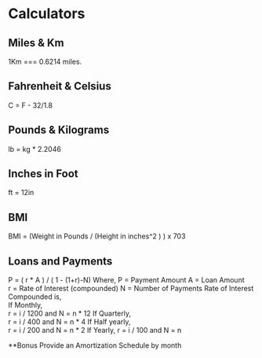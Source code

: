Calculators
===========

Miles & Km
----------
1Km === 0.6214 miles.

Fahrenheit & Celsius
--------------------
C = F - 32/1.8

Pounds & Kilograms
------------------
lb = kg * 2.2046

Inches in Foot
--------------
ft = 12in

BMI
---
BMI = (Weight in Pounds / (Height in inches^2 ) ) x 703

Loans and Payments
--------------------------
P = ( r * A ) / ( 1 - (1+r)-N) 
Where, 
P = Payment Amount 
A = Loan Amount  
r = Rate of Interest 
(compounded) 
N = Number of Payments  Rate of Interest Compounded is,  
If Monthly,  
r = i / 1200 and N = n * 12 
If Quarterly,  
r = i / 400 and N = n * 4 
If Half yearly,  
r = i / 200 and N = n * 2 
If Yearly,  r = i / 100 and N = n

**Bonus Provide an Amortization Schedule by month
